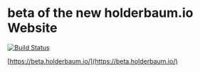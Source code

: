 # beta of the new holderbaum.io Website


[![Build Status](https://gitlab.com/holderbaum-io/holderbaum-io-website/badges/master/pipeline.svg)](https://gitlab.com/holderbaum-io/holderbaum-io-website/pipelines)

[https://beta.holderbaum.io/](https://beta.holderbaum.io/)
